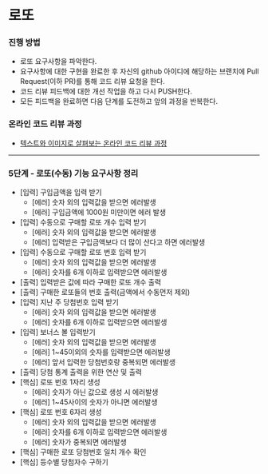 # 로또
### 진행 방법
* 로또 요구사항을 파악한다.
* 요구사항에 대한 구현을 완료한 후 자신의 github 아이디에 해당하는 브랜치에 Pull Request(이하 PR)를 통해 코드 리뷰 요청을 한다.
* 코드 리뷰 피드백에 대한 개선 작업을 하고 다시 PUSH한다.
* 모든 피드백을 완료하면 다음 단계를 도전하고 앞의 과정을 반복한다.

### 온라인 코드 리뷰 과정
* [텍스트와 이미지로 살펴보는 온라인 코드 리뷰 과정](https://github.com/next-step/nextstep-docs/tree/master/codereview)

---

### 5단계 - 로또(수동) 기능 요구사항 정리
* [입력] 구입금액을 입력 받기
  * [에러] 숫자 외의 입력값을 받으면 에러발생
  * [에러] 구입금액에 1000원 미만이면 에러 발생
* [입력] 수동으로 구매할 로또 개수 입력 받기
  * [에러] 숫자 외의 입력값을 받으면 에러발생
  * [에러] 입력받은 구입금액보다 더 많이 산다고 하면 에러발생
* [입력] 수동으로 구매할 로또 번호 입력 받기
  * [에러] 숫자 외의 입력값을 받으면 에러발생
  * [에러] 숫자를 6개 이하로 입력받으면 에러발생 
* [출력] 입력받은 값에 따라 구매한 로또 개수 출력
* [출력] 구매한 로또들의 번호 출력(금액에서 수동먼저 제외)
* [입력] 지난 주 당첨번호 입력 받기
  * [에러] 숫자 외의 입력값을 받으면 에러발생
  * [에러] 숫자를 6개 이하로 입력받으면 에러발생
* [입력] 보너스 볼 입력받기
  * [에러] 숫자 외의 입력값을 받으면 에러발생
  * [에러] 1~45이외의 숫자를 입력받으면 에러발생
  * [에러] 앞서 입력한 당첨번호랑 중복되면 에러발생
* [출력] 당첨 통계 출력을 위한 연산 및 출력
* [핵심] 로또 번호 1자리 생성
  * [에러] 숫자가 아닌 값으로 생성 시 에러발생
  * [에러] 1~45사이의 숫자가 아니면 에러발생
* [핵심] 로또 번호 6자리 생성
  * [에러] 숫자 외의 입력값을 받으면 에러발생
  * [에러] 숫자를 6개 이하로 입력받으면 에러발생
  * [에러] 숫자가 중복되면 에러발생
* [핵심] 구매한 로또 당첨번호 일치 개수 확인
* [핵심] 등수별 당첨자수 구하기
